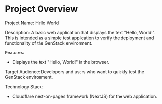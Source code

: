 # Project Overview

Project Name: Hello World

Description: A basic web application that displays the text "Hello, World!". This is intended as a simple test application to verify the deployment and functionality of the GenStack environment.

Features:

*   Displays the text "Hello, World!" in the browser.

Target Audience: Developers and users who want to quickly test the GenStack environment.

Technology Stack:

*   Cloudflare next-on-pages framework (NextJS) for the web application.